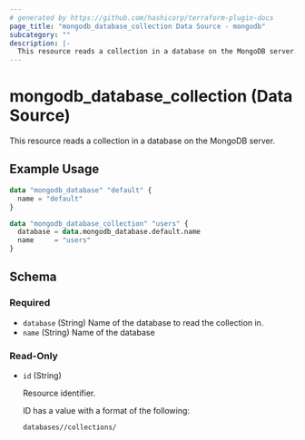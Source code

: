 ```yaml
---
# generated by https://github.com/hashicorp/terraform-plugin-docs
page_title: "mongodb_database_collection Data Source - mongodb"
subcategory: ""
description: |-
  This resource reads a collection in a database on the MongoDB server.
---
```


# mongodb_database_collection (Data Source)

This resource reads a collection in a database on the MongoDB server.

## Example Usage

```terraform
data "mongodb_database" "default" {
  name = "default"
}

data "mongodb_database_collection" "users" {
  database = data.mongodb_database.default.name
  name     = "users"
}
```

<!-- schema generated by tfplugindocs -->
## Schema

### Required

- `database` (String) Name of the database to read the collection in.
- `name` (String) Name of the database

### Read-Only

- `id` (String) <p>Resource identifier.</p>  <p>ID has a value with a format of the following:</p>  <pre><code class="">databases/<database>/collections/<name></code></pre>
